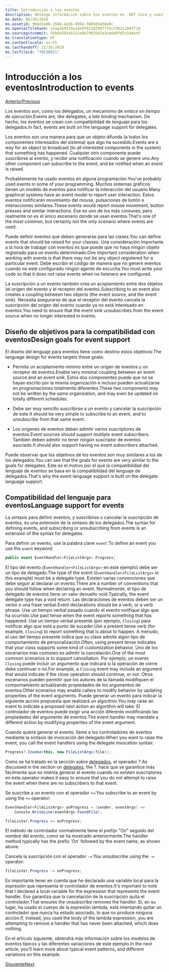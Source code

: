```yaml
---
title: Introducción a los eventos
description: Obtenga información sobre los eventos en .NET Core y nuestros objetivos de diseño del lenguaje para los eventos en esta introducción.
ms.date: 06/20/2016
ms.assetid: 9b8d2a00-1584-4a5b-8994-5003d54d8e0c
ms.openlocfilehash: ceae2b9319a1de9f01102987735c7db2c2883f18
ms.sourcegitcommit: fbb8a593a511ce667992502a3ce6d8f65c594edf
ms.translationtype: HT
ms.contentlocale: es-ES
ms.lasthandoff: 11/16/2019
ms.locfileid: "74138521"
---
```

# <a name="introduction-to-events"></a><span data-ttu-id="492e2-103">Introducción a los eventos</span><span class="sxs-lookup"><span data-stu-id="492e2-103">Introduction to events</span></span>

[<span data-ttu-id="492e2-104">Anterior</span><span class="sxs-lookup"><span data-stu-id="492e2-104">Previous</span></span>](delegates-patterns.md)

<span data-ttu-id="492e2-105">Los eventos son, como los delegados, un mecanismo de *enlace en tiempo de ejecución*.</span><span class="sxs-lookup"><span data-stu-id="492e2-105">Events are, like delegates, a *late binding* mechanism.</span></span> <span data-ttu-id="492e2-106">De hecho, los eventos se crean con compatibilidad de lenguaje para los delegados.</span><span class="sxs-lookup"><span data-stu-id="492e2-106">In fact, events are built on the language support for delegates.</span></span>

<span data-ttu-id="492e2-107">Los eventos son una manera para que un objeto difunda (a todos los componentes interesados del sistema) que algo ha sucedido.</span><span class="sxs-lookup"><span data-stu-id="492e2-107">Events are a way for an object to broadcast (to all interested components in the system) that something has happened.</span></span> <span data-ttu-id="492e2-108">Cualquier otro componente puede suscribirse al evento, y recibir una notificación cuando se genere uno.</span><span class="sxs-lookup"><span data-stu-id="492e2-108">Any other component can subscribe to the event, and be notified when an event is raised.</span></span>

<span data-ttu-id="492e2-109">Probablemente ha usado eventos en alguna programación.</span><span class="sxs-lookup"><span data-stu-id="492e2-109">You've probably used events in some of your programming.</span></span> <span data-ttu-id="492e2-110">Muchos sistemas gráficos tienen un modelo de eventos para notificar la interacción del usuario.</span><span class="sxs-lookup"><span data-stu-id="492e2-110">Many graphical systems have an event model to report user interaction.</span></span> <span data-ttu-id="492e2-111">Estos eventos notificarán movimiento del mouse, pulsaciones de botón e interacciones similares.</span><span class="sxs-lookup"><span data-stu-id="492e2-111">These events would report mouse movement, button presses and similar interactions.</span></span> <span data-ttu-id="492e2-112">Ese es uno de los más comunes, pero realmente no es el único escenario donde se usan eventos.</span><span class="sxs-lookup"><span data-stu-id="492e2-112">That's one of the most common, but certainly not the only scenario where events are used.</span></span>

<span data-ttu-id="492e2-113">Puede definir eventos que deben generarse para las clases.</span><span class="sxs-lookup"><span data-stu-id="492e2-113">You can define events that should be raised for your classes.</span></span> <span data-ttu-id="492e2-114">Una consideración importante a la hora de trabajar con eventos es que puede que no haya ningún objeto registrado para un evento determinado.</span><span class="sxs-lookup"><span data-stu-id="492e2-114">One important consideration when working with events is that there may not be any object registered for a particular event.</span></span> <span data-ttu-id="492e2-115">Debe escribir el código de manera que no genere eventos cuando no esté configurado ningún agente de escucha.</span><span class="sxs-lookup"><span data-stu-id="492e2-115">You must write your code so that it does not raise events when no listeners are configured.</span></span>

<span data-ttu-id="492e2-116">La suscripción a un evento también crea un acoplamiento entre dos objetos (el origen del evento y el receptor del evento).</span><span class="sxs-lookup"><span data-stu-id="492e2-116">Subscribing to an event also creates a coupling between two objects (the event source, and the event sink).</span></span> <span data-ttu-id="492e2-117">Necesita asegurarse de que el receptor del evento cancela la suscripción del origen del evento cuando ya no está interesado en eventos.</span><span class="sxs-lookup"><span data-stu-id="492e2-117">You need to ensure that the event sink unsubscribes from the event source when no longer interested in events.</span></span>

## <a name="design-goals-for-event-support"></a><span data-ttu-id="492e2-118">Diseño de objetivos para la compatibilidad con eventos</span><span class="sxs-lookup"><span data-stu-id="492e2-118">Design goals for event support</span></span>

<span data-ttu-id="492e2-119">El diseño del lenguaje para eventos tiene como destino estos objetivos:</span><span class="sxs-lookup"><span data-stu-id="492e2-119">The language design for events targets these goals:</span></span>

- <span data-ttu-id="492e2-120">Permita un acoplamiento mínimo entre un origen de eventos y un receptor de eventos.</span><span class="sxs-lookup"><span data-stu-id="492e2-120">Enable very minimal coupling between an event source and an event sink.</span></span> <span data-ttu-id="492e2-121">Estos dos componentes puede que no se hayan escrito por la misma organización e incluso pueden actualizarse en programaciones totalmente diferentes.</span><span class="sxs-lookup"><span data-stu-id="492e2-121">These two components may not be written by the same organization, and may even be updated on totally different schedules.</span></span>

- <span data-ttu-id="492e2-122">Debe ser muy sencillo suscribirse a un evento y cancelar la suscripción de este.</span><span class="sxs-lookup"><span data-stu-id="492e2-122">It should be very simple to subscribe to an event, and to unsubscribe from that same event.</span></span>

- <span data-ttu-id="492e2-123">Los orígenes de eventos deben admitir varios suscriptores de eventos.</span><span class="sxs-lookup"><span data-stu-id="492e2-123">Event sources should support multiple event subscribers.</span></span> <span data-ttu-id="492e2-124">También deben admitir no tener ningún suscriptor de eventos asociado.</span><span class="sxs-lookup"><span data-stu-id="492e2-124">It should also support having no event subscribers attached.</span></span>

<span data-ttu-id="492e2-125">Puede observar que los objetivos de los eventos son muy similares a los de los delegados.</span><span class="sxs-lookup"><span data-stu-id="492e2-125">You can see that the goals for events are very similar to the goals for delegates.</span></span>
<span data-ttu-id="492e2-126">Este es el motivo por el que la compatibilidad del lenguaje de eventos se basa en la compatibilidad del lenguaje de delegados.</span><span class="sxs-lookup"><span data-stu-id="492e2-126">That's why the event language support is built on the delegate language support.</span></span>

## <a name="language-support-for-events"></a><span data-ttu-id="492e2-127">Compatibilidad del lenguaje para eventos</span><span class="sxs-lookup"><span data-stu-id="492e2-127">Language support for events</span></span>

<span data-ttu-id="492e2-128">La sintaxis para definir eventos, y suscribirse o cancelar la suscripción de eventos, es una extensión de la sintaxis de los delegados.</span><span class="sxs-lookup"><span data-stu-id="492e2-128">The syntax for defining events, and subscribing or unsubscribing from events is an extension of the syntax for delegates.</span></span>

<span data-ttu-id="492e2-129">Para definir un evento, use la palabra clave `event`:</span><span class="sxs-lookup"><span data-stu-id="492e2-129">To define an event you use the `event` keyword:</span></span>

```csharp
public event EventHandler<FileListArgs> Progress;
```

<span data-ttu-id="492e2-130">El tipo del evento (`EventHandler<FileListArgs>` en este ejemplo) debe ser un tipo de delegado.</span><span class="sxs-lookup"><span data-stu-id="492e2-130">The type of the event (`EventHandler<FileListArgs>` in this example) must be a delegate type.</span></span> <span data-ttu-id="492e2-131">Existen varias convenciones que debe seguir al declarar un evento.</span><span class="sxs-lookup"><span data-stu-id="492e2-131">There are a number of conventions that you should follow when declaring an event.</span></span> <span data-ttu-id="492e2-132">Normalmente, el tipo de delegado de eventos tiene un valor devuelto void.</span><span class="sxs-lookup"><span data-stu-id="492e2-132">Typically, the event delegate type has a void return.</span></span>
<span data-ttu-id="492e2-133">Las declaraciones de eventos deben ser un verbo o una frase verbal.</span><span class="sxs-lookup"><span data-stu-id="492e2-133">Event declarations should be a verb, or a verb phrase.</span></span>
<span data-ttu-id="492e2-134">Use un tiempo verbal pasado cuando el evento notifique algo que ha ocurrido.</span><span class="sxs-lookup"><span data-stu-id="492e2-134">Use past tense when the event reports something that has happened.</span></span> <span data-ttu-id="492e2-135">Use un tiempo verbal presente (por ejemplo, `Closing`) para notificar algo que está a punto de suceder.</span><span class="sxs-lookup"><span data-stu-id="492e2-135">Use a present tense verb (for example, `Closing`) to report something that is about to happen.</span></span> <span data-ttu-id="492e2-136">A menudo, el uso del tiempo presente indica que su clase admite algún tipo de comportamiento de personalización.</span><span class="sxs-lookup"><span data-stu-id="492e2-136">Often, using present tense indicates that your class supports some kind of customization behavior.</span></span> <span data-ttu-id="492e2-137">Uno de los escenarios más comunes es admitir la cancelación.</span><span class="sxs-lookup"><span data-stu-id="492e2-137">One of the most common scenarios is to support cancellation.</span></span> <span data-ttu-id="492e2-138">Por ejemplo, un evento `Closing` puede incluir un argumento que indicará si la operación de cierre debe continuar o no.</span><span class="sxs-lookup"><span data-stu-id="492e2-138">For example, a `Closing` event may include an argument that would indicate if the close operation should continue, or not.</span></span>  <span data-ttu-id="492e2-139">Otros escenarios pueden permitir que los autores de la llamada modifiquen el comportamiento actualizando propiedades de los argumentos de eventos.</span><span class="sxs-lookup"><span data-stu-id="492e2-139">Other scenarios may enable callers to modify behavior by updating properties of the event arguments.</span></span> <span data-ttu-id="492e2-140">Puede generar un evento para indicar la siguiente acción propuesta que realizará un algoritmo.</span><span class="sxs-lookup"><span data-stu-id="492e2-140">You may raise an event to indicate a proposed next action an algorithm will take.</span></span> <span data-ttu-id="492e2-141">El controlador de eventos puede exigir una acción diferente modificando las propiedades del argumento de eventos.</span><span class="sxs-lookup"><span data-stu-id="492e2-141">The event handler may mandate a different action by modifying  properties of the event argument.</span></span>

<span data-ttu-id="492e2-142">Cuando quiera generar el evento, llame a los controladores de eventos mediante la sintaxis de invocación del delegado:</span><span class="sxs-lookup"><span data-stu-id="492e2-142">When you want to raise the event, you call the event handlers using the delegate invocation syntax:</span></span>

```csharp
Progress?.Invoke(this, new FileListArgs(file));
```

<span data-ttu-id="492e2-143">Como se ha tratado en la sección sobre [delegados](delegates-patterns.md), el operador ?.</span><span class="sxs-lookup"><span data-stu-id="492e2-143">As discussed in the section on [delegates](delegates-patterns.md), the ?.</span></span>
<span data-ttu-id="492e2-144">hace que se garantice más fácilmente que no intenta generar el evento cuando no existen suscriptores en este.</span><span class="sxs-lookup"><span data-stu-id="492e2-144">operator makes it easy to ensure that you do not attempt to raise the event when there are no subscribers to that event.</span></span>
 
<span data-ttu-id="492e2-145">Se suscribe a un evento con el operador `+=`:</span><span class="sxs-lookup"><span data-stu-id="492e2-145">You subscribe to an event by using the `+=` operator:</span></span>

```csharp
EventHandler<FileListArgs> onProgress = (sender, eventArgs) => 
    Console.WriteLine(eventArgs.FoundFile);

fileLister.Progress += onProgress;
```

<span data-ttu-id="492e2-146">El método de controlador normalmente tiene el prefijo "On" seguido del nombre del evento, como se ha mostrado anteriormente.</span><span class="sxs-lookup"><span data-stu-id="492e2-146">The handler method typically has the prefix 'On' followed by the event name, as shown above.</span></span>

<span data-ttu-id="492e2-147">Cancela la suscripción con el operador `-=`:</span><span class="sxs-lookup"><span data-stu-id="492e2-147">You unsubscribe using the `-=` operator:</span></span>

```csharp
fileLister.Progress -= onProgress;
```

<span data-ttu-id="492e2-148">Es importante tener en cuenta que he declarado una variable local para la expresión que representa el controlador de eventos.</span><span class="sxs-lookup"><span data-stu-id="492e2-148">It's important to note that I declared a local variable for the expression that represents the event handler.</span></span> <span data-ttu-id="492e2-149">Eso garantiza que la cancelación de la suscripción quita el controlador.</span><span class="sxs-lookup"><span data-stu-id="492e2-149">That ensures the unsubscribe removes the handler.</span></span>
<span data-ttu-id="492e2-150">Si, en su lugar, ha usado el cuerpo de la expresión lambda, está intentando quitar un controlador que nunca ha estado asociado, lo que no produce ninguna acción.</span><span class="sxs-lookup"><span data-stu-id="492e2-150">If, instead, you used the body of the lambda expression, you are attempting to remove a handler that has never been attached, which does nothing.</span></span>

<span data-ttu-id="492e2-151">En el artículo siguiente, obtendrá más información sobre los modelos de eventos típicos y las diferentes variaciones de este ejemplo.</span><span class="sxs-lookup"><span data-stu-id="492e2-151">In the next article, you'll learn more about typical event patterns, and different variations on this example.</span></span>

[<span data-ttu-id="492e2-152">Siguiente</span><span class="sxs-lookup"><span data-stu-id="492e2-152">Next</span></span>](event-pattern.md)
